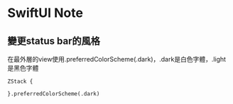 # SwiftUI Note

## 變更status bar的風格
在最外層的view使用.preferredColorScheme(.dark)，.dark是白色字體，.light是黑色字體
```swift=
ZStack {

}.preferredColorScheme(.dark)
```
## 
